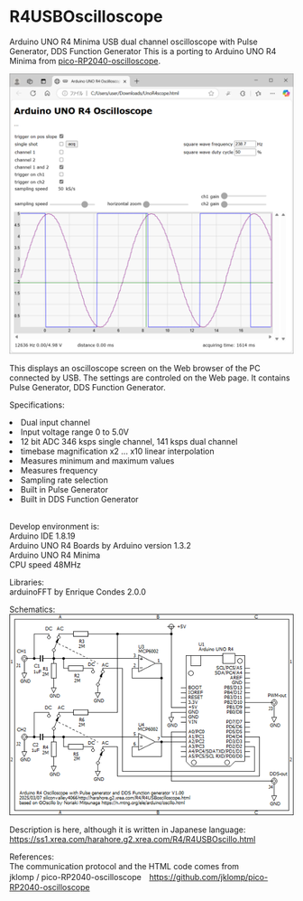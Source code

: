 # R4USBOscilloscope
Arduino UNO R4 Minima USB dual channel oscilloscope with Pulse Generator, DDS Function Generator
This is a porting to Arduino UNO R4 Minima from <a href="https://github.com/jklomp/pico-RP2040-oscilloscope">pico-RP2040-oscilloscope</a>.

<img src="R4USBscreen.png">

This displays an oscilloscope screen on the Web browser of the PC connected by USB.
The settings are controled on the Web page.
It contains Pulse Generator, DDS Function Generator.

Specifications:
<li>Dual input channel</li>
<li>Input voltage range 0 to 5.0V</li>
<li>12 bit ADC 346 ksps single channel, 141 ksps dual channel</li>
<li>timebase magnification x2 ... x10 linear interpolation</li>
<li>Measures minimum and maximum values</li>
<li>Measures frequency</li>
<li>Sampling rate selection</li>
<li>Built in Pulse Generator</li>
<li>Built in DDS Function Generator</li>
<br>
<p>
Develop environment is:<br>
Arduino IDE 1.8.19<br>
Arduino UNO R4 Boards by Arduino version 1.3.2<br>
Arduino UNO R4 Minima<br>
CPU speed 48MHz<br>
</p>

Libraries:<br>
arduinoFFT by Enrique Condes 2.0.0<br>

Schematics:<br>
<img src="R4USBOscillo.png">

Description is here, although it is written in Japanese language:
https://ss1.xrea.com/harahore.g2.xrea.com/R4/R4USBOscillo.html

References:<br>
The communication protocol and the HTML code comes from<br>
jklomp / pico-RP2040-oscilloscope　<a href="https://github.com/jklomp/pico-RP2040-oscilloscope">https://github.com/jklomp/pico-RP2040-oscilloscope</a><br>
